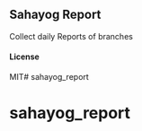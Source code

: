 ## Sahayog Report

Collect daily Reports of branches 

#### License

MIT# sahayog_report
# sahayog_report
